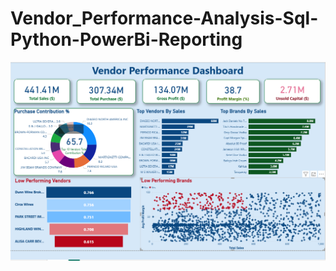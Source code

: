 # Vendor_Performance-Analysis-Sql-Python-PowerBi-Reporting

![image alt](https://github.com/RajendraMandal/Vendor_Performance-Analysis-Sql-Python-PowerBi-Reporting/blob/main/Screenshot%202025-09-14%20091200.png?raw=true)
